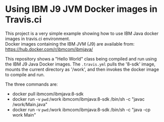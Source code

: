 # Using IBM J9 JVM Docker images in Travis.ci
This project is a very simple example showing how to use IBM Java docker images in travis.ci environment.  
Docker images containing the IBM JVM (J9) are available from: https://hub.docker.com/r/ibmcom/ibmjava/

This repository shows a "Hello World" class being compiled and run using the IBM J9 Java Docker images.  The `.travis.yml` 
pulls the '8-sdk' image, mounts the current directory as '/work', and then invokes the docker image to compile and run.

The three commands are:
- docker pull ibmcom/ibmjava:8-sdk
- docker run -v `pwd`:/work ibmcom/ibmjava:8-sdk /bin/sh -c "javac /work/Main.java"
- docker run -v `pwd`:/work ibmcom/ibmjava:8-sdk /bin/sh -c "java -cp work Main"
